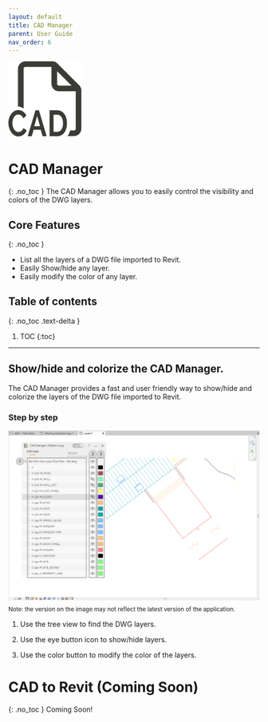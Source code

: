 ```yaml
---
layout: default
title: CAD Manager
parent: User Guide
nav_order: 6
---
```


![DiStem CAD Manager - Easily show/hide and colorize DWG layers.](../../assets/images/CADManager/CAD-Manager-Icon_150x150.png)  


# CAD Manager
{: .no_toc }
The CAD Manager allows you to easily control the visibility and colors of the DWG layers. 

## Core Features
{: .no_toc }
- List all the layers of a DWG file imported to Revit.
- Easily Show/hide any layer.
- Easily modify the color of any layer. 

## Table of contents
{: .no_toc .text-delta }

1. TOC
{:toc}

---

## Show/hide and colorize the CAD Manager.

The CAD Manager provides a fast and user friendly way to show/hide and colorize the layers of the DWG file imported to Revit.

### Step by step 

![DiStem CAD Manager - Easily show/hide and colorize DWG layers step by step](../../assets/images/CADManager/CAD-Manager-UI.png)  
<sub>Note: the version on the image may not reflect the latest version of the application.</sub>


1. Use the tree view to find the DWG layers.

2. Use the eye button icon to show/hide layers.

3. Use the color button to modify the color of the layers.

# CAD to Revit (Coming Soon)
{: .no_toc }
Coming Soon!